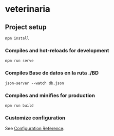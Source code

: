# veterinaria

## Project setup
```
npm install
```

### Compiles and hot-reloads for development
```
npm run serve
```

### Compiles Base de datos en la ruta ./BD
```
json-server --watch db.json
```

### Compiles and minifies for production
```
npm run build
```

### Customize configuration
See [Configuration Reference](https://cli.vuejs.org/config/).
